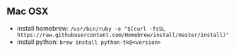 ## Mac OSX
- install homebrew: `/usr/bin/ruby -e "$(curl -fsSL https://raw.githubusercontent.com/Homebrew/install/master/install)"`
- install python: `brew install python-tk@<version>`

